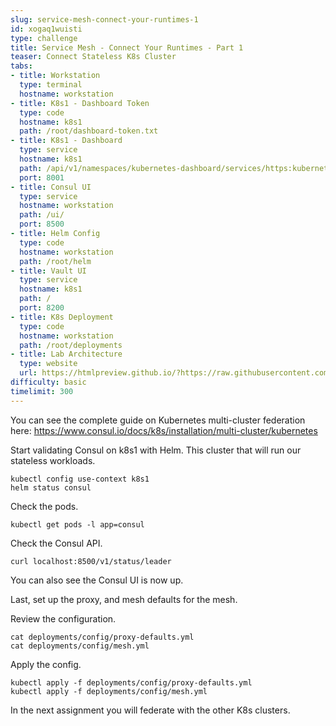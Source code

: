 ```yaml
---
slug: service-mesh-connect-your-runtimes-1
id: xogaq1wuisti
type: challenge
title: Service Mesh - Connect Your Runtimes - Part 1
teaser: Connect Stateless K8s Cluster
tabs:
- title: Workstation
  type: terminal
  hostname: workstation
- title: K8s1 - Dashboard Token
  type: code
  hostname: k8s1
  path: /root/dashboard-token.txt
- title: K8s1 - Dashboard
  type: service
  hostname: k8s1
  path: /api/v1/namespaces/kubernetes-dashboard/services/https:kubernetes-dashboard:/proxy/
  port: 8001
- title: Consul UI
  type: service
  hostname: workstation
  path: /ui/
  port: 8500
- title: Helm Config
  type: code
  hostname: workstation
  path: /root/helm
- title: Vault UI
  type: service
  hostname: k8s1
  path: /
  port: 8200
- title: K8s Deployment
  type: code
  hostname: workstation
  path: /root/deployments
- title: Lab Architecture
  type: website
  url: https://htmlpreview.github.io/?https://raw.githubusercontent.com/hashicorp/field-workshops-consul/master/instruqt-tracks/consul-life-of-a-developer/assets/diagrams/diagrams.html
difficulty: basic
timelimit: 300
---
```

You can see the complete guide on Kubernetes multi-cluster federation here: https://www.consul.io/docs/k8s/installation/multi-cluster/kubernetes <br>

Start validating Consul on k8s1 with Helm. This cluster that will run our stateless workloads.  <br>

```
kubectl config use-context k8s1
helm status consul
```

Check the pods. <br>

```
kubectl get pods -l app=consul
```

Check the Consul API. <br>

```
curl localhost:8500/v1/status/leader
```

You can also see the Consul UI is now up. <br>

Last, set up the proxy, and mesh defaults for the mesh. <br>

Review the configuration. <br>

```
cat deployments/config/proxy-defaults.yml
cat deployments/config/mesh.yml
```

Apply the config. <br>

```
kubectl apply -f deployments/config/proxy-defaults.yml
kubectl apply -f deployments/config/mesh.yml
```

In the next assignment you will federate with the other K8s clusters.
